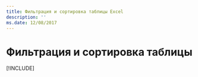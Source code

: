 ```yaml
---
title: Фильтрация и сортировка таблицы Excel
description: ''
ms.date: 12/08/2017
---
```



# <a name="filter-and-sort-a-table"></a>Фильтрация и сортировка таблицы

[!INCLUDE[](../includes/excel-tutorial-filter-and-sort-table.md)]